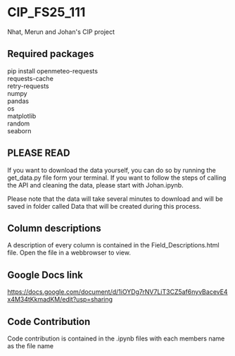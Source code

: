 # CIP_FS25_111
Nhat, Merun and Johan's CIP project

## Required packages
pip install openmeteo-requests  
requests-cache   
retry-requests   
numpy   
pandas   
os  
matplotlib  
random  
seaborn  

## PLEASE READ
If you want to download the data yourself, you can do so by running
the get_data.py file form your terminal. If you want to follow the
steps of calling the API and cleaning the data, please start with 
Johan.ipynb.

Please note that the data will take several minutes to download and
will be saved in folder called Data that will be created during this
process.

## Column descriptions
A description of every column is contained in the
Field_Descriptions.html file. Open the file in a webbrowser
to view.

## Google Docs link
https://docs.google.com/document/d/1iOYDg7rNV7LiT3CZ5af6nyvBacevE4x4M34tKkmadKM/edit?usp=sharing

## Code Contribution
Code contribution is contained in the .ipynb files with each members name as the file name